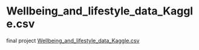 # Wellbeing_and_lifestyle_data_Kaggle.csv
final project
[Wellbeing_and_lifestyle_data_Kaggle.csv](https://github.com/adamhu93/Wellbeing_and_lifestyle_data_Kaggle.csv/files/9373624/Wellbeing_and_lifestyle_data_Kaggle.csv)
